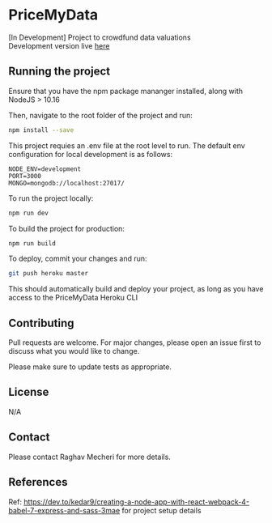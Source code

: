 # PriceMyData
[In Development] Project to crowdfund data valuations<br>
Development version live <a href="https://www.pricemydata.com">here</a>

## Running the project

Ensure that you have the npm package mananger installed, along with NodeJS > 10.16

Then, navigate to the root folder of the project and run: 

```bash
npm install --save
```

This project requies an .env file at the root level to run. The default env configuration for local development is as follows:
```
NODE_ENV=development
PORT=3000
MONGO=mongodb://localhost:27017/
```
To run the project locally:

```bash
npm run dev
```

To build the project for production:

```bash
npm run build
```

To deploy, commit your changes and run:
```bash
git push heroku master
```
This should automatically build and deploy your project, as long as you have access to the PriceMyData Heroku CLI

## Contributing
Pull requests are welcome. For major changes, please open an issue first to discuss what you would like to change.

Please make sure to update tests as appropriate.

## License
N/A

## Contact
Please contact Raghav Mecheri for more details.

## References
Ref: https://dev.to/kedar9/creating-a-node-app-with-react-webpack-4-babel-7-express-and-sass-3mae for project setup details
